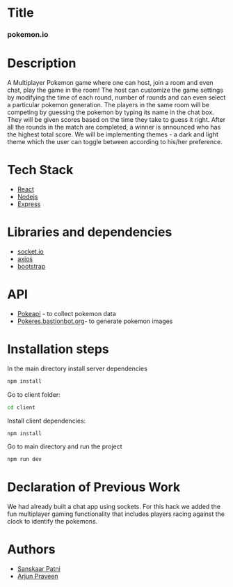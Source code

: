 # Title
### **pokemon.io**


# Description
 A Multiplayer Pokemon game where one can host, join a room and even chat, play the game in the room! The host can customize the game settings  by modifying the time of each round, number of rounds and can even select a particular pokemon generation. The players in the same room will be competing by guessing the pokemon by typing its name in the chat box. They will be given scores based on the time they take to guess it right. After all the rounds in the match are completed, a winner is announced who has the highest total score. We will be implementing themes - a dark and light theme which the user can toggle between according to his/her preference.


# Tech Stack
* [React](https://reactjs.org/)
* [Nodejs](https://nodejs.org/en/)
* [Express](https://expressjs.com/)

# Libraries and dependencies
* [socket.io](https://socket.io/)
* [axios](https://www.npmjs.com/package/axios)
* [bootstrap](https://getbootstrap.com/)

# API
* [Pokeapi](https://pokeapi.co/) -  to collect pokemon data
* [Pokeres.bastionbot.org](https://pokeres.bastionbot.org/)- to generate pokemon images
# Installation steps
In the main directory install server dependencies 
```bash
npm install 
```
Go to client folder:
```bash
cd client
```
Install client dependencies:
```bash
npm install
```
Go to main directory and run the project
```bash
npm run dev
```

# Declaration of Previous Work
We had already built a chat app using sockets. For this hack we added the fun multiplayer gaming functionality that includes players racing against the clock to identify the pokemons.
# Authors
* [Sanskaar Patni](https://github.com/SanskaarPatni)
* [Arjun Praveen](https://github.com/ArjunPraveen)
